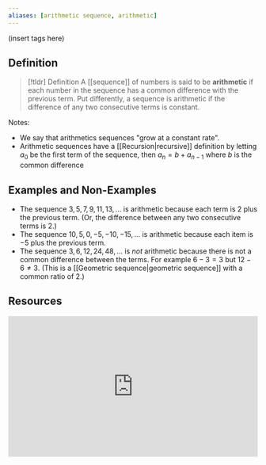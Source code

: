 ```yaml
---
aliases: [arithmetic sequence, arithmetic]
--- 
```


(insert tags here) 
## Definition 

> [!tldr] Definition
> A [[sequence]] of numbers is said to be **arithmetic** if each number in the sequence has a common difference with the previous term. Put differently, a sequence is arithmetic if the difference of any two consecutive terms is constant. 

Notes: 
- We say that arithmetics sequences "grow at a constant rate".
- Arithmetic sequences have a [[Recursion|recursive]] definition by letting $a_0$ be the first term of the sequence, then $a_n = b + a_{n-1}$ where $b$ is the common difference 

## Examples and Non-Examples

- The sequence $3, 5, 7, 9, 11, 13, \dots$ is arithmetic because each term is $2$ plus the previous term. (Or, the difference between any two consecutive terms is $2$.)
- The sequence $10, 5, 0, -5, -10, -15, \dots$ is arithmetic because each item is $-5$ plus the previous term. 
- The sequence $3, 6, 12, 24, 48, \dots$ is *not* arithmetic because there is not a common difference between the terms. For example $6-3 = 3$ but $12 - 6 \neq 3$. (This is a [[Geometric sequence|geometric sequence]] with a common ratio of $2$.)

## Resources 

<div style="padding:56.25% 0 0 0;position:relative;"><iframe src="https://player.vimeo.com/video/638676941?badge=0&amp;autopause=0&amp;player_id=0&amp;app_id=58479" frameborder="0" allow="autoplay; fullscreen; picture-in-picture" style="position:absolute;top:0;left:0;width:100%;height:100%;" title="Screencast 5.3: Arithmetic and geometric sequences"></iframe></div><script src="https://player.vimeo.com/api/player.js"></script>


